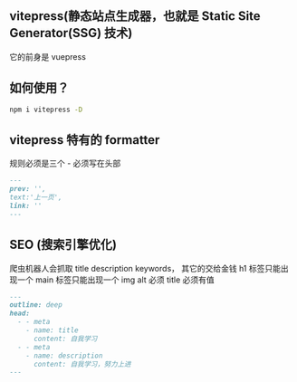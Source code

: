 ## vitepress(静态站点生成器，也就是 Static Site Generator(SSG) 技术)

它的前身是 vuepress

## 如何使用？

```sh
npm i vitepress -D
```

## vitepress 特有的 formatter

规则必须是三个 - 必须写在头部

```md
---
prev: '',
text:'上一页',
link: ''
---
```

## SEO (搜索引擎优化)

爬虫机器人会抓取 title description keywords， 其它的交给金钱
h1 标签只能出现一个
main 标签只能出现一个
img alt 必须 title 必须有值

```md
---
outline: deep
head:
  - - meta
    - name: title
      content: 自我学习
  - - meta
    - name: description
      content: 自我学习，努力上进
---
```
